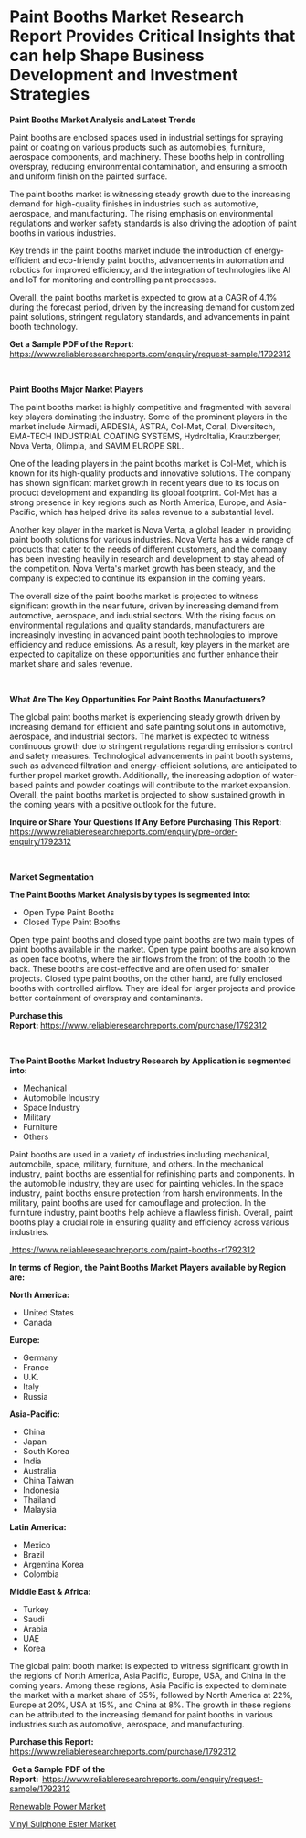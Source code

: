 <p><h1>Paint Booths Market Research Report Provides Critical Insights that can help Shape Business Development and Investment Strategies</h1></p><p><strong>Paint Booths Market Analysis and Latest Trends</strong></p>
<p><p>Paint booths are enclosed spaces used in industrial settings for spraying paint or coating on various products such as automobiles, furniture, aerospace components, and machinery. These booths help in controlling overspray, reducing environmental contamination, and ensuring a smooth and uniform finish on the painted surface.</p><p>The paint booths market is witnessing steady growth due to the increasing demand for high-quality finishes in industries such as automotive, aerospace, and manufacturing. The rising emphasis on environmental regulations and worker safety standards is also driving the adoption of paint booths in various industries.</p><p>Key trends in the paint booths market include the introduction of energy-efficient and eco-friendly paint booths, advancements in automation and robotics for improved efficiency, and the integration of technologies like AI and IoT for monitoring and controlling paint processes.</p><p>Overall, the paint booths market is expected to grow at a CAGR of 4.1% during the forecast period, driven by the increasing demand for customized paint solutions, stringent regulatory standards, and advancements in paint booth technology.</p></p>
<p><strong>Get a Sample PDF of the Report:&nbsp;</strong> <a href="https://www.reliableresearchreports.com/enquiry/request-sample/1792312">https://www.reliableresearchreports.com/enquiry/request-sample/1792312</a></p>
<p>&nbsp;</p>
<p><strong>Paint Booths Major Market Players</strong></p>
<p><p>The paint booths market is highly competitive and fragmented with several key players dominating the industry. Some of the prominent players in the market include Airmadi, ARDESIA, ASTRA, Col-Met, Coral, Diversitech, EMA-TECH INDUSTRIAL COATING SYSTEMS, HydroItalia, Krautzberger, Nova Verta, Olimpia, and SAVIM EUROPE SRL. </p><p>One of the leading players in the paint booths market is Col-Met, which is known for its high-quality products and innovative solutions. The company has shown significant market growth in recent years due to its focus on product development and expanding its global footprint. Col-Met has a strong presence in key regions such as North America, Europe, and Asia-Pacific, which has helped drive its sales revenue to a substantial level.</p><p>Another key player in the market is Nova Verta, a global leader in providing paint booth solutions for various industries. Nova Verta has a wide range of products that cater to the needs of different customers, and the company has been investing heavily in research and development to stay ahead of the competition. Nova Verta's market growth has been steady, and the company is expected to continue its expansion in the coming years.</p><p>The overall size of the paint booths market is projected to witness significant growth in the near future, driven by increasing demand from automotive, aerospace, and industrial sectors. With the rising focus on environmental regulations and quality standards, manufacturers are increasingly investing in advanced paint booth technologies to improve efficiency and reduce emissions. As a result, key players in the market are expected to capitalize on these opportunities and further enhance their market share and sales revenue.</p></p>
<p>&nbsp;</p>
<p><strong>What Are The Key Opportunities For Paint Booths Manufacturers?</strong></p>
<p><p>The global paint booths market is experiencing steady growth driven by increasing demand for efficient and safe painting solutions in automotive, aerospace, and industrial sectors. The market is expected to witness continuous growth due to stringent regulations regarding emissions control and safety measures. Technological advancements in paint booth systems, such as advanced filtration and energy-efficient solutions, are anticipated to further propel market growth. Additionally, the increasing adoption of water-based paints and powder coatings will contribute to the market expansion. Overall, the paint booths market is projected to show sustained growth in the coming years with a positive outlook for the future.</p></p>
<p><strong>Inquire or Share Your Questions If Any Before Purchasing This Report:</strong> <a href="https://www.reliableresearchreports.com/enquiry/pre-order-enquiry/1792312">https://www.reliableresearchreports.com/enquiry/pre-order-enquiry/1792312</a></p>
<p>&nbsp;</p>
<p><strong>Market Segmentation</strong></p>
<p><strong>The Paint Booths Market Analysis by types is segmented into:</strong></p>
<p><ul><li>Open Type Paint Booths</li><li>Closed Type Paint Booths</li></ul></p>
<p><p>Open type paint booths and closed type paint booths are two main types of paint booths available in the market. Open type paint booths are also known as open face booths, where the air flows from the front of the booth to the back. These booths are cost-effective and are often used for smaller projects. Closed type paint booths, on the other hand, are fully enclosed booths with controlled airflow. They are ideal for larger projects and provide better containment of overspray and contaminants.</p></p>
<p><strong>Purchase this Report:&nbsp;</strong><a href="https://www.reliableresearchreports.com/purchase/1792312">https://www.reliableresearchreports.com/purchase/1792312</a></p>
<p>&nbsp;</p>
<p><strong>The Paint Booths Market Industry Research by Application is segmented into:</strong></p>
<p><ul><li>Mechanical</li><li>Automobile Industry</li><li>Space Industry</li><li>Military</li><li>Furniture</li><li>Others</li></ul></p>
<p><p>Paint booths are used in a variety of industries including mechanical, automobile, space, military, furniture, and others. In the mechanical industry, paint booths are essential for refinishing parts and components. In the automobile industry, they are used for painting vehicles. In the space industry, paint booths ensure protection from harsh environments. In the military, paint booths are used for camouflage and protection. In the furniture industry, paint booths help achieve a flawless finish. Overall, paint booths play a crucial role in ensuring quality and efficiency across various industries.</p></p>
<p><a href="https://www.reliableresearchreports.com/paint-booths-r1792312">&nbsp;https://www.reliableresearchreports.com/paint-booths-r1792312</a></p>
<p><strong>In terms of Region, the Paint Booths Market Players available by Region are:</strong></p>
<p>
    <p> <strong> North America: </strong>
        <ul>
            <li>United States</li>
            <li>Canada</li>
        </ul>
        </p> 
    <p> <strong> Europe: </strong>
        <ul>
            <li>Germany</li>
            <li>France</li>
            <li>U.K.</li>
            <li>Italy</li>
            <li>Russia</li>
        </ul>
        </p> 
    <p> <strong> Asia-Pacific: </strong>
        <ul>
            <li>China</li>
            <li>Japan</li>
            <li>South Korea</li>
            <li>India</li>
            <li>Australia</li>
            <li>China Taiwan</li>
            <li>Indonesia</li>
            <li>Thailand</li>
            <li>Malaysia</li>
        </ul>
        </p> 
    <p> <strong> Latin America: </strong>
        <ul>
            <li>Mexico</li>
            <li>Brazil</li>
            <li>Argentina Korea</li>
            <li>Colombia</li>
        </ul>
        </p> 
    <p> <strong> Middle East & Africa: </strong>
        <ul>
            <li>Turkey</li>
            <li>Saudi</li>
            <li>Arabia</li>
            <li>UAE</li>
            <li>Korea</li>
        </ul>
    </p>
    </p>
<p><p>The global paint booth market is expected to witness significant growth in the regions of North America, Asia Pacific, Europe, USA, and China in the coming years. Among these regions, Asia Pacific is expected to dominate the market with a market share of 35%, followed by North America at 22%, Europe at 20%, USA at 15%, and China at 8%. The growth in these regions can be attributed to the increasing demand for paint booths in various industries such as automotive, aerospace, and manufacturing.</p></p>
<p><strong>Purchase this Report: </strong><a href="https://www.reliableresearchreports.com/purchase/1792312">https://www.reliableresearchreports.com/purchase/1792312</a></p>
<p>&nbsp;<strong>Get a Sample PDF of the Report:&nbsp;&nbsp;</strong><a href="https://www.reliableresearchreports.com/enquiry/request-sample/1792312">https://www.reliableresearchreports.com/enquiry/request-sample/1792312</a></p>
<p><strong></strong></p>
<p><p><a href="https://github.com/wzvucnjn4/Market-Research-Report-List-1/blob/main/renewable-power-market.md">Renewable Power Market</a></p><p><a href="https://view.publitas.com/reportprime-1/vinyl-sulphone-ester-market-growth-outlook-from-2024-to-2031-and-it-is-projecting-at-7-8-cagr-with-markets-trends-analysis-by-application-regional-outlook-and-revenue/">Vinyl Sulphone Ester Market</a></p></p>